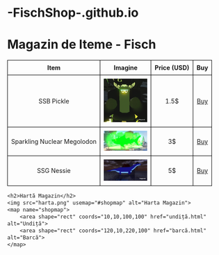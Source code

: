 # -FischShop-.github.io
<!DOCTYPE html>
<html lang="ro">
<head>
    <meta charset="UTF-8">
    <meta name="viewport" content="width=device-width, initial-scale=1.0">
    <title>Magazin de Iteme - Fishing Roblox</title>
    <style>
        table {
            width: 100%;
            border-collapse: collapse;
        }
        th, td {
            border: 1px solid black;
            padding: 8px;
            text-align: center;
        }
    </style>
</head>
<body>
    <h1>Magazin de Iteme - Fisch</h1>
    <table>
        <tr>
            <th>Item</th>
            <th>Imagine</th>
            <th>Price (USD)</th>
            <th>Buy</th>
        </tr>
        <tr>
            <td>SSB Pickle</td>
            <td><img src="SSB Pickle.jpg" alt="SSB Pickle" width="100"></td>
            <td>1.5$</td>
            <td><a href="comanda.html">Buy</a></td>
        </tr>
        <tr>
            <td>Sparkling Nuclear Megolodon</td>
            <td><img src="Sparkling Nuclear A Megolodon.jpg" alt="Sparkling Nuclear Megolodon" width="100"></td>
            <td>3$</td>
            <td><a href="comanda.html">Buy</a></td>
        </tr>
                <tr>
            <td>SSG Nessie</td>
            <td><img src="ssg nessie.png" alt="SSG Nessie" width="100"></td>
            <td>5$</td>
            <td><a href="comanda.html">Buy</a></td>
        </tr>
    </table>

    <h2>Hartă Magazin</h2>
    <img src="harta.png" usemap="#shopmap" alt="Harta Magazin">
    <map name="shopmap">
        <area shape="rect" coords="10,10,100,100" href="undiță.html" alt="Undiță">
        <area shape="rect" coords="120,10,220,100" href="barcă.html" alt="Barcă">
    </map>
</body>
</html>
